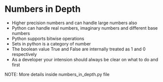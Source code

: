 # Numbers in Depth

- Higher precision numbers and can handle large numbers also
- Python can handle real numbers, imaginary numbers and different base numbers
- Python supports bitwise operations
- Sets in python is a category of number
- The boolean value True and False are internally treated as 1 and 0 respectively
- As a developer your intension should always be clear on what to do and first

NOTE: More details inside numbers_in_depth.py file
